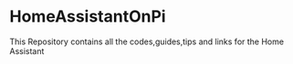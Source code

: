 # HomeAssistantOnPi
This Repository contains all the codes,guides,tips and links for the Home Assistant
